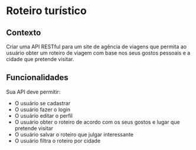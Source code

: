 # Roteiro turístico

## Contexto

Criar uma API RESTful para um site de agência de viagens que permita ao usuário obter um roteiro de viagem com base nos seus gostos pessoais e a cidade que pretende visitar.

## Funcionalidades

Sua API deve permitir:

- O usuário se cadastrar
- O usuário fazer o login
- O usuário editar o perfil
- O usuário obter o roteiro de acordo com os seus gostos e lugar que pretende visitar
- O usuário salvar o roteiro que julgar interessante
- O usuário filtra o roteiro por cidade